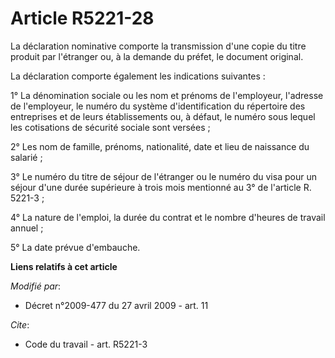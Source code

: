 # Article R5221-28

La déclaration nominative comporte la transmission d'une copie du titre produit par l'étranger ou, à la demande du préfet, le
document original. 

La déclaration comporte également les indications suivantes : 

1° La dénomination sociale ou les nom et prénoms de l'employeur, l'adresse de l'employeur, le numéro du système
d'identification du répertoire des entreprises et de leurs établissements ou, à défaut, le numéro sous lequel les cotisations
de sécurité sociale sont versées ; 

2° Les nom de famille, prénoms, nationalité, date et lieu de naissance du salarié ; 

3° Le numéro du titre de séjour de l'étranger ou le numéro du visa pour un séjour d'une durée supérieure à trois mois
mentionné au 3° de l'article R. 5221-3 ; 

4° La nature de l'emploi, la durée du contrat et le nombre d'heures de travail annuel ; 

5° La date prévue d'embauche.

**Liens relatifs à cet article**

_Modifié par_:

  - Décret n°2009-477 du 27 avril 2009 - art. 11

_Cite_:

  - Code du travail - art. R5221-3
